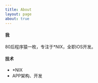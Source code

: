 ```yaml
---
title: About
layout: page
about: true
---
```

#### 我
80后程序猿一枚，专注于*NIX，全职iOS开发。

#### 技术
- *NIX
- APP架构、开发


<div id="avater" class="avater" style="margin-top: 20px;">
	<pre>
	</pre>
</div>

<div class="clear"></div>
